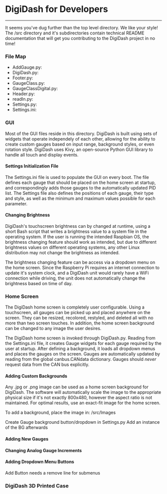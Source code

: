 # DigiDash for Developers #
---------------------------
It seems you've dug further than the top level directory. We like your style!
The /src directory and it's subdirectories contain technical README documentation that will get
you contributing to the DigiDash project in no time!

### File Map ###
* AddGauge.py:
* DigiDash.py:
* Footer.py:
* GaugeClass.py:
* GaugeClassDigital.py:
* Header.py:
* readIn.py:
* Settings.py:
* Settings.ini:

### GUI ###
Most of the GUI files reside in this directory. DigiDash is built using sets of widgets that operate independely
of each other, allowing for the ability to create custom gauges based on input range, background styles, or even
rotation style. DigiDash uses Kivy, an open-source Python GUI library to handle all touch and display events.

#### Settings Initialization File ####
The Settings.ini file is used to populate the GUI on every boot. The file defines each gauge that should be placed
on the home screen at startup, and correspondingly adds those gauges to the automatically updated PID list. The
Settings file also defines the positions of each gauge, their type and style, as well as the minimum and maximum
values possible for each parameter.

#### Changing Brightness ####
DigiDash's touchscreen brightness can by changed at runtime, using a short Bash script that writes a brightness value
to a system file in the operating system. If the user is running the intended Raspbian OS, the brightness changing
feature should work as intended, but due to different brightness values on different operating systems, any other
Linux distribution may not change the brightness as intended.

The brightness changing feature can be access via a dropdown menu on the home screen. Since the Raspberry Pi requires
an internet connection to update it's system clock, and a DigiDash unit would rarely have a WiFi connection while
driving, the unit does not automatically change the brightness based on time of day.

### Home Screen ###
The DigiDash home screen is completely user configurable. Using a touchscreen, all gauges can be picked up and
placed anywhere on the screen. They can be resized, recolored, restyled, and deleted all with no more than two
screen touches. In addition, the home screen background can be changed to any image the user desires.

The DigiDash home screen is invoked through DigiDash.py. Reading from the Settings.ini file, it creates Gauge widgets
for each gauge required by the user at startup. After defining a background, it loads all dropdown menus and places the
gauges on the screen. Gauges are automatically updated by reading from the global canbus.CANdata dictionary. Gauges
should *never* request data from the CAN bus explicitly.

#### Adding Custom Backgrounds ####
Any .jpg or .png image can be used as a home screen background for DigiDash. The software will automatically scale the
image to the appropriate physical size if it's not exactly 800x480, however the aspect ratio is not maintained. For
optimal results, use an exact-fit image for the home screen.

To add a background, place the image in:
		/src/Images

Create Gauge background button/dropdown in Settings.py
Add an instance of the BG afterwards

#### Adding New Gauges ####


#### Changing Analog Gauge Increments ####


#### Adding Dropdown Menu Buttons ####
Add Button needs a remove line for submenus




### DigiDash 3D Printed Case ###
